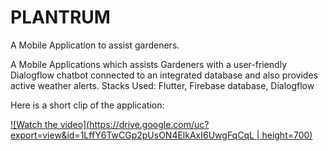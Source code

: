 # PLANTRUM
A Mobile Application to assist gardeners.

A Mobile Applications which assists Gardeners with a user-friendly Dialogflow chatbot connected to an integrated database and also provides active weather alerts.
Stacks Used: Flutter, Firebase database, Dialogflow

Here is a short clip of the application:

[![Watch the video](https://drive.google.com/uc?export=view&id=1LffY6TwCGp2pUsON4ElkAxI6UwgFqCqL | height=700)](https://drive.google.com/file/d/1oVd2DfM9GzKJGV6BmryJ9G2y_1E8nbR9/view?usp=sharing)
